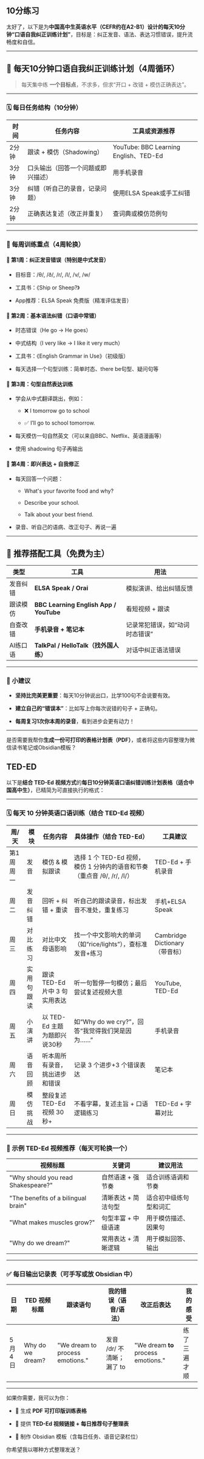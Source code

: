## 10分练习
太好了，以下是为**中国高中生英语水平（CEFR约在A2-B1）**设计的**每天10分钟“口语自我纠正训练计划”**，目标是：纠正发音、语法、表达习惯错误，提升流畅度和自信。

---

## 📅 每天10分钟口语自我纠正训练计划（4周循环）

> 每天集中练 **一个目标点**，不求多，但求“开口 + 改错 + 模仿正确表达”。

---

### 🗓️ 每日任务结构（10分钟）

|时间|任务内容|工具或资源推荐|
|---|---|---|
|2分钟|跟读 + 模仿（Shadowing）|YouTube: BBC Learning English、TED-Ed|
|3分钟|口头输出（回答一个问题或即兴描述）|用手机录音|
|3分钟|纠错（听自己的录音，记录问题）|使用ELSA Speak或手工纠错|
|2分钟|正确表达复述（改正并重复）|查词典或模仿范例句|

---

### 🧠 每周训练重点（4周轮换）

#### 📘 第1周：纠正发音错误（特别是中式发音）

- 目标音：/θ/, /ð/, /r/, /l/, /v/, /w/
    
- 工具书：《Ship or Sheep?》
    
- App推荐：ELSA Speak 免费版（精准评估发音）
    

#### 📙 第2周：基本语法纠错（口语中常错）

- 时态错误（He go → He goes）
    
- 中式结构（I very like → I like it very much）
    
- 工具书：《English Grammar in Use》（初级版）
    
- 每天选择一个句型训练：简单时态、there be句型、疑问句等
    

#### 📕 第3周：句型自然表达训练

- 学会从中式翻译跳出，例如：
    
    - ❌ I tomorrow go to school
        
    - ✅ I’ll go to school tomorrow.
        
- 每天模仿一句自然英文（可以来自BBC、Netflix、英语漫画等）
    
- 使用 shadowing 句子再输出
    

#### 📗 第4周：即兴表达 + 自我修正

- 每天回答一个问题：
    
    - What's your favorite food and why?
        
    - Describe your school.
        
    - Talk about your best friend.
        
- 录音、听自己的语病、改正句子、再说一遍
    

---

## 🧰 推荐搭配工具（免费为主）

|类型|工具|用法|
|---|---|---|
|发音纠错|**ELSA Speak / Orai**|模拟演讲、给出纠错反馈|
|跟读模仿|**BBC Learning English App / YouTube**|看短视频 + 跟读|
|自查改错|**手机录音 + 笔记本**|记录常犯错误，如“动词时态错误”|
|AI练口语|**TalkPal / HelloTalk（找外国人练）**|对话中纠正语法错误|

---

### 📝 小建议

- **坚持比完美更重要**：每天10分钟说出口，比学100句不会说要有效。
    
- **建立自己的“错误本”**：比如写上你每次说错的句子 + 正确句。
    
- **每周复习1次你本周的录音**，看到进步会更有动力！
    

---

是否需要我帮你**生成一份可打印的表格计划表（PDF）**，或者将这些内容整理为微信读书笔记或Obsidian模板？
## TED-ED
以下是**结合 TED-Ed 视频方式**的**每日10分钟英语口语纠错训练计划表格（适合中国高中生）**，已精简为可直接执行的格式：

---

### 🗓 每天 10 分钟英语口语训练（结合 TED-Ed 视频）

|周/天|模块|任务内容|具体操作（结合 TED-Ed）|工具建议|
|---|---|---|---|---|
|第1周 周一|发音|模仿 & 模拟跟读|选择 1 个 TED-Ed 视频，模仿 1 分钟内的语音和节奏（重点音 /θ/, /r/, /l/）|TED-Ed + 手机录音|
|周二|发音纠错|回听 + 纠错 + 重读|听自己的跟读录音，标出发音不准处，重复练习|手机+ELSA Speak|
|周三|对比练习|对比中文母语影响|找一个中文影响大的单词（如“rice/lights”），查标准发音+练习|Cambridge Dictionary（带音标）|
|周四|实用句跟读|跟读 TED-Ed 片中 3 句实用表达|听一句暂停一句模仿；最后尝试复述视频大意|YouTube, TED-Ed|
|周五|小演讲|以 TED-Ed 主题为题即兴说30秒|如“Why do we cry?”，回答“我觉得我们哭是因为……”|手机录音|
|周六|语音回顾|听本周所有录音，挑出进步和错误|记录 3 个进步+3 个错误表达|笔记本|
|周日|模仿挑战|整段复述 TED-Ed 视频 30秒+|不看字幕，复述主旨 + 口语逻辑练习|TED-Ed + 字幕对比|

---

### 🧠 示例 TED-Ed 视频推荐（每天可轮换一个）

|视频标题|关键词|建议用法|
|---|---|---|
|"Why should you read Shakespeare?"|自然语速 + 强节奏|适合训练语调和节奏|
|"The benefits of a bilingual brain"|清晰表达 + 简洁句型|适合初中级练句型和词汇|
|"What makes muscles grow?"|句型丰富 + 中级语速|用于模仿描述、因果句|
|"Why do we dream?"|常用表达 + 清晰逻辑|用于模拟回答、输出|

---

### ✅ 每日输出记录表（可手写或放 Obsidian 中）

|日期|TED 视频标题|跟读语句|我的错误（语音/语法）|改正后表达|我的感受|
|---|---|---|---|---|---|
|5月4日|Why do we dream?|"We dream to process emotions."|发音 /dr/ 不清晰；漏了 to|"We dream **to** process emotions."|练了三遍才顺|

---

如果你需要，我可以为你：

- 📄 生成 **PDF 可打印版训练表格**
    
- 🧠 提供 **TED-Ed 视频链接 + 每日推荐句子整理表**
    
- 📁 制作 Obsidian 模板（含每日任务、语音记录栏位）
    

你希望我以哪种方式整理发送？
